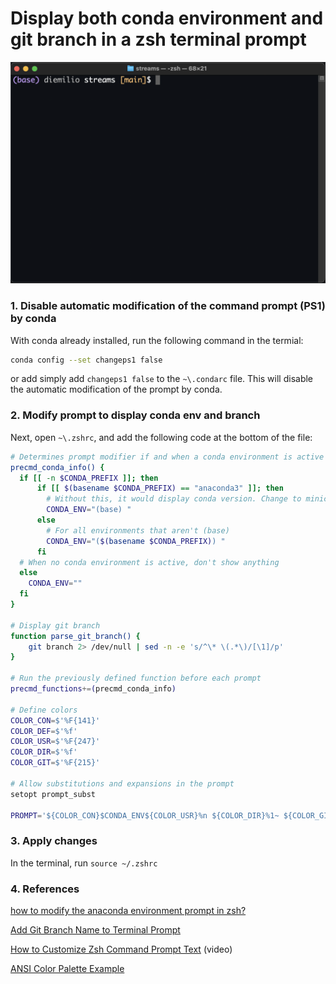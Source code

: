# Display both conda environment and git branch in a zsh terminal prompt

<img width="800" src="./conda_env_git_branch_terminal.png">

### 1. Disable automatic modification of the command prompt (PS1) by conda
With conda already installed, run the following command in the termial:
```sh
conda config --set changeps1 false
```

or add simply add `changeps1 false` to the `~\.condarc` file. This will disable the automatic modification of the prompt by conda.


### 2. Modify prompt to display conda env and branch
Next, open `~\.zshrc`, and add the following code at the bottom of the file:

```sh
# Determines prompt modifier if and when a conda environment is active
precmd_conda_info() {
  if [[ -n $CONDA_PREFIX ]]; then
      if [[ $(basename $CONDA_PREFIX) == "anaconda3" ]]; then
        # Without this, it would display conda version. Change to miniconda3 if necessary
        CONDA_ENV="(base) "
      else
        # For all environments that aren't (base)
        CONDA_ENV="($(basename $CONDA_PREFIX)) "
      fi
  # When no conda environment is active, don't show anything
  else
    CONDA_ENV=""
  fi
}

# Display git branch
function parse_git_branch() {
    git branch 2> /dev/null | sed -n -e 's/^\* \(.*\)/[\1]/p'
}

# Run the previously defined function before each prompt
precmd_functions+=(precmd_conda_info)

# Define colors
COLOR_CON=$'%F{141}'
COLOR_DEF=$'%f'
COLOR_USR=$'%F{247}'
COLOR_DIR=$'%f'
COLOR_GIT=$'%F{215}'

# Allow substitutions and expansions in the prompt
setopt prompt_subst

PROMPT='${COLOR_CON}$CONDA_ENV${COLOR_USR}%n ${COLOR_DIR}%1~ ${COLOR_GIT}$(parse_git_branch)${COLOR_DEF}$ '
```

### 3. Apply changes
In the terminal, run `source ~/.zshrc`

### 4. References
[how to modify the anaconda environment prompt in zsh?](https://unix.stackexchange.com/questions/656045/how-to-modify-the-anaconda-environment-prompt-in-zsh)

[Add Git Branch Name to Terminal Prompt](https://gist.github.com/reinvanoyen/05bcfe95ca9cb5041a4eafd29309ff29)

[How to Customize Zsh Command Prompt Text](https://youtu.be/p4h-5B8k2NY) (video)

[ANSI Color Palette Example](https://kui.github.io/ansi_color_palette/)